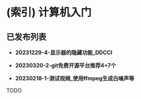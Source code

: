 # (索引) 计算机入门


## 已发布列表

+ **20231229-4-显示器的隐藏功能_DDCCI**

+ **20230320-2-git免费开源平台推荐4+7个**

+ **20230218-1-测试视频_使用ffmpeg生成白噪声等**


TODO
